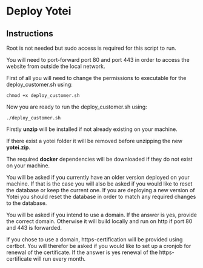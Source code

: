 # Deploy Yotei

## Instructions
Root is not needed but sudo access is required for this script to run.

You will need to port-forward port 80 and port 443 in order to access the website from outside the local network.

First of all you will need to change the permissions to executable for the deploy_customer.sh using:

```chmod +x deploy_customer.sh```

Now you are ready to run the deploy_customer.sh using:

```./deploy_customer.sh```

Firstly **unzip** will be installed if not already existing on your machine.

If there exist a yotei folder it will be removed before unzipping the new **yotei.zip**.

The required **docker** dependencies will be downloaded if they do not exist on your machine.

You will be asked if you currently have an older version deployed on your machine. If that is the case you will also be asked if you would like to reset the database or keep the current one. If you are deploying a new version of Yotei you should reset the database in order to match any required changes to the database.

You will be asked if you intend to use a domain. If the answer is yes, provide the correct domain. Otherwise it will build locally and run on http if port 80 and 443 is forwarded.

If you chose to use a domain, https-certification will be provided using certbot. You will therefor be asked if you would like to set up a cronjob for renewal of the certificate. If the answer is yes renewal of the https-certificate will run every month.





